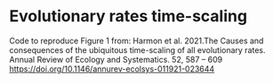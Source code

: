# Evolutionary rates time-scaling
Code to reproduce Figure 1 from: 
Harmon et al. 2021.The Causes and consequences of the ubiquitous time-scaling of all evolutionary rates. Annual Review of Ecology and Systematics. 52, 587 – 609 https://doi.org/10.1146/annurev-ecolsys-011921-023644
